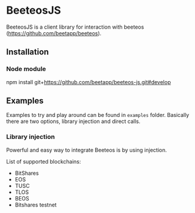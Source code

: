 # BeeteosJS

BeeteosJS is a client library for interaction with beeteos (https://github.com/beetapp/beeteos).

## Installation

### Node module

npm install git+https://github.com/beetapp/beeteos-js.git#develop

## Examples

Examples to try and play around can be found in `examples` folder. Basically there are two options, library injection and direct calls.

### Library injection

Powerful and easy way to integrate Beeteos is by using injection.

List of supported blockchains:

 - BitShares
 - EOS
 - TUSC
 - TLOS
 - BEOS
 - Bitshares testnet
